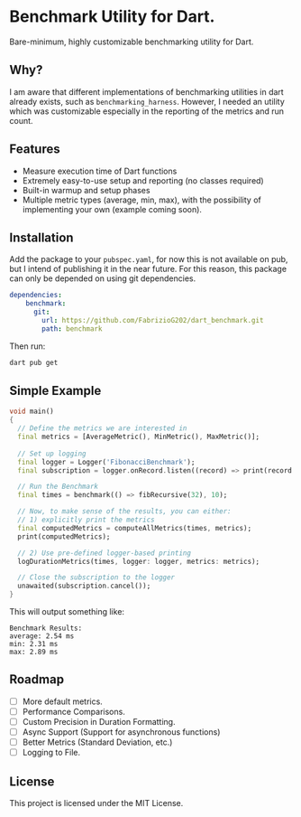 # Benchmark Utility for Dart.

Bare-minimum, highly customizable benchmarking utility for Dart.

## Why?

I am aware that different implementations of benchmarking utilities in dart already exists, such as `benchmarking_harness`. However, I needed an utility which was customizable especially in the reporting of the metrics and run count.

## Features

- Measure execution time of Dart functions
- Extremely easy-to-use setup and reporting (no classes required)
- Built-in warmup and setup phases
- Multiple metric types (average, min, max), with the possibility of implementing your own (example coming soon).

## Installation

Add the package to your `pubspec.yaml`, for now this is not available on pub, but I intend of publishing it in the near future. For this reason, this package can only be depended on using git dependencies.

```yaml
dependencies:
    benchmark: 
      git:
        url: https://github.com/FabrizioG202/dart_benchmark.git
        path: benchmark
```

Then run:

```bash
dart pub get
```

## Simple Example

```dart
void main()
{ 
  // Define the metrics we are interested in
  final metrics = [AverageMetric(), MinMetric(), MaxMetric()];
  
  // Set up logging
  final logger = Logger('FibonacciBenchmark');
  final subscription = logger.onRecord.listen((record) => print(record.message));

  // Run the Benchmark
  final times = benchmark(() => fibRecursive(32), 10);

  // Now, to make sense of the results, you can either:
  // 1) explicitly print the metrics
  final computedMetrics = computeAllMetrics(times, metrics);
  print(computedMetrics);

  // 2) Use pre-defined logger-based printing
  logDurationMetrics(times, logger: logger, metrics: metrics);

  // Close the subscription to the logger
  unawaited(subscription.cancel());
}
```

This will output something like:
```
Benchmark Results:
average: 2.54 ms
min: 2.31 ms
max: 2.89 ms
```

## Roadmap
- [ ] More default metrics.
- [ ] Performance Comparisons.
- [ ] Custom Precision in Duration Formatting.
- [ ] Async Support (Support for asynchronous functions)
- [ ] Better Metrics (Standard Deviation, etc.)
- [ ] Logging to File. 

## License

This project is licensed under the MIT License.
